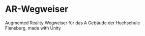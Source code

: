 # AR-Wegweiser
Augmented Reality Wegweiser für das A Gebäude der Huchschule Flensburg, made with Unity

